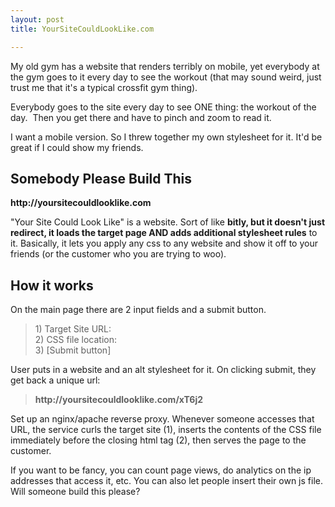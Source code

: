 ```yaml
---
layout: post
title: YourSiteCouldLookLike.com

---
```


My old gym has a website that renders terribly on mobile, yet everybody at the gym goes to it every day to see the workout (that may sound weird, just trust me that it's a typical crossfit gym thing).

Everybody goes to the site every day to see ONE thing: the workout of the day.  Then you get there and have to pinch and zoom to read it.

I want a mobile version. So I threw together my own stylesheet for it. It'd be great if I could show my friends.
<h2><strong>Somebody Please Build This</strong></h2>
<strong>http://yoursitecouldlooklike.com</strong>

"Your Site Could Look Like" is a website. Sort of like <strong>bitly, but it doesn't just redirect, it loads the target page AND adds additional stylesheet rules</strong> to it. Basically, it lets you apply any css to any website and show it off to your friends (or the customer who you are trying to woo).

<h2><strong>How it works</strong></h2>

On the main page there are 2 input fields and a submit button.
<blockquote>
<div>1) Target Site URL:</div>
<div>2) CSS file location:</div>
<div>3) [Submit button]</div>
</blockquote>

User puts in a website and an alt stylesheet for it. On clicking submit, they get back a unique url:

<blockquote>
<div><strong>http://yoursitecouldlooklike.com/xT6j2</strong></div></blockquote>

Set up an nginx/apache reverse proxy. Whenever someone accesses that URL, the service curls the target site (1), inserts the contents of the CSS file immediately before the closing html tag (2), then serves the page to the customer.

If you want to be fancy, you can count page views, do analytics on the ip addresses that access it, etc. You can also let people insert their own js file. Will someone build this please?
